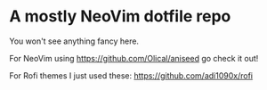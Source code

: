 # A mostly NeoVim dotfile repo

You won't see anything fancy here.

For NeoVim using https://github.com/Olical/aniseed go check it out!

For Rofi themes I just used these: https://github.com/adi1090x/rofi
